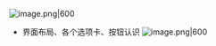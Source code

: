 ![image.png|600](https://fig-1321973591.cos.ap-nanjing.myqcloud.com/20250315133136.png)
- 界面布局、各个选项卡、按钮认识 
![image.png|600](https://fig-1321973591.cos.ap-nanjing.myqcloud.com/20250315133502.png)
 